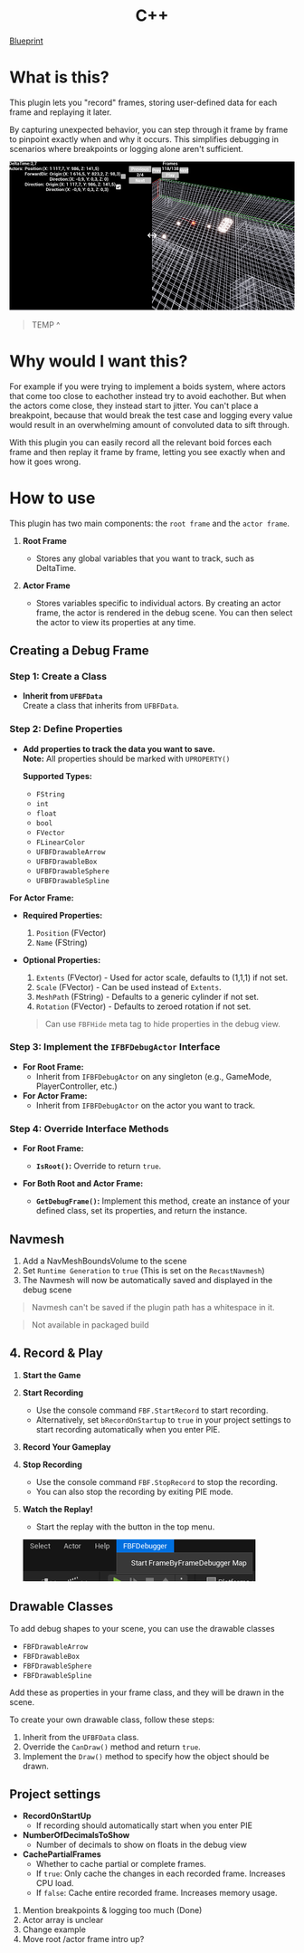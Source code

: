 <h1 style="text-align:center;">C++</h1>
<!-- Google tag (gtag.js) -->
<script async src="https://www.googletagmanager.com/gtag/js?id=G-F8DRMS9PJ7"></script>
<script>
  window.dataLayer = window.dataLayer || [];
  function gtag(){dataLayer.push(arguments);}
  gtag('js', new Date());

  gtag('config', 'G-F8DRMS9PJ7');
</script>

[Blueprint](Blueprint.md)

# What is this?

This plugin lets you "record" frames, storing user-defined data for each frame and replaying it later. 

By capturing unexpected behavior, you can step through it frame by frame to pinpoint exactly when and why it occurs. This simplifies debugging in scenarios where breakpoints or logging alone aren't sufficient.


![FrameExample](Assets/DebugScene.png)
> TEMP ^ 

# Why would I want this?

For example if you were trying to implement a boids system, where actors that come too close to eachother instead try to avoid eachother. But when the actors come close, they instead start to jitter. You can't place a breakpoint, because that would break the test case and logging every value would result in an overwhelming amount of convoluted data to sift through.

With this plugin you can easily record all the relevant boid forces each frame and then replay it frame by frame, letting you see exactly when and how it goes wrong.

# How to use
This plugin has two main components: the `root frame` and the `actor frame`.

1. **Root Frame**
   - Stores any global variables that you want to track, such as DeltaTime.
   
2. **Actor Frame**
   - Stores variables specific to individual actors. By creating an actor frame, the actor is rendered in the debug scene. You can then select the actor to view its properties at any time.

## Creating a Debug Frame

### Step 1: Create a Class
- **Inherit from `UFBFData`**  
  Create a class that inherits from `UFBFData`.

### Step 2: Define Properties
- **Add properties to track the data you want to save.**  
  **Note:** All properties should be marked with `UPROPERTY()`
  
  **Supported Types:**
  - `FString`
  - `int`
  - `float`
  - `bool`
  - `FVector`
  - `FLinearColor`
  - `UFBFDrawableArrow`
  - `UFBFDrawableBox`
  - `UFBFDrawableSphere`
  - `UFBFDrawableSpline`

**For Actor Frame:**
- **Required Properties:**
  1. `Position` (FVector)
  2. `Name` (FString) 
- **Optional Properties:**
  1. `Extents` (FVector) - Used for actor scale, defaults to (1,1,1) if not set.
  2. `Scale` (FVector) - Can be used instead of `Extents`.
  3. `MeshPath` (FString) - Defaults to a generic cylinder if not set.
  4. `Rotation` (FVector) - Defaults to zeroed rotation if not set.

  > Can use `FBFHide` meta tag to hide properties in the debug view.

### Step 3: Implement the `IFBFDebugActor` Interface
- **For Root Frame:**
    - Inherit from `IFBFDebugActor` on any singleton (e.g., GameMode, PlayerController, etc.)
- **For Actor Frame:**
    - Inherit from `IFBFDebugActor` on the actor you want to track.

### Step 4: Override Interface Methods
- **For Root Frame:**
  - **`IsRoot()`:** Override to return `true`.
  
- **For Both Root and Actor Frame:**
  - **`GetDebugFrame()`:** Implement this method, create an instance of your defined class, set its properties, and return the instance.

## Navmesh
1. Add a NavMeshBoundsVolume to the scene
2. Set `Runtime Generation` to `true` (This is set on the `RecastNavmesh`)
3. The Navmesh will now be automatically saved and displayed in the debug scene

> Navmesh can't be saved if the plugin path has a whitespace in it.

> Not available in packaged build


## 4. Record & Play

1. **Start the Game**

2. **Start Recording**
   - Use the console command `FBF.StartRecord` to start recording.
   - Alternatively, set `bRecordOnStartup` to `true` in your project settings to start recording automatically when you enter PIE.

3. **Record Your Gameplay**

4. **Stop Recording**
   - Use the console command `FBF.StopRecord` to stop the recording.
   - You can also stop the recording by exiting PIE mode.

5. **Watch the Replay!**
   - Start the replay with the button in the top menu.

    ![FrameExample](Assets/Replay.png)

## Drawable Classes

To add debug shapes to your scene, you can use the drawable classes
- `FBFDrawableArrow`
- `FBFDrawableBox`
- `FBFDrawableSphere`
- `FBFDrawableSpline`

Add these as properties in your frame class, and they will be drawn in the scene.

To create your own drawable class, follow these steps:

1. Inherit from the `UFBFData` class.
2. Override the `CanDraw()` method and return `true`.
3. Implement the `Draw()` method to specify how the object should be drawn.

## Project settings
- **RecordOnStartUp**
    - If recording should automatically start when you enter PIE
- **NumberOfDecimalsToShow**
    - Number of decimals to show on floats in the debug view
- **CachePartialFrames**
	- Whether to cache partial or complete frames.
	- If `true`: Only cache the changes in each recorded frame. Increases CPU load.
	- If `false`: Cache entire recorded frame. Increases memory usage.



1. Mention breakpoints & logging too much (Done)
2. Actor array is unclear
3. Change example
4. Move root /actor frame intro up?